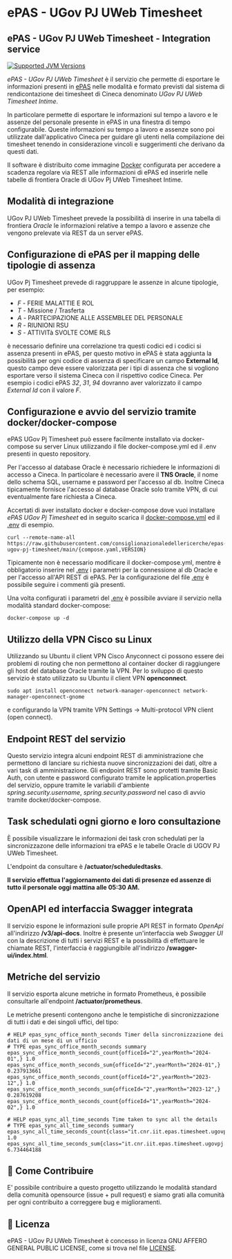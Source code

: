 # ePAS - UGov PJ UWeb  Timesheet
## ePAS - UGov PJ UWeb Timesheet - Integration service

[![Supported JVM Versions](https://img.shields.io/badge/JVM-17-brightgreen.svg?style=for-the-badge&logo=Java)](https://openjdk.java.net/install/)

*ePAS - UGov PJ UWeb Timesheet* è il servizio che permette di esportare le informazioni presenti in
[ePAS](https://epas.projects.iit.cnr.it) nelle modalità e formato previsti dal sistema di rendicontazione dei timesheet di Cineca denominato *UGov PJ UWeb Timesheet Intime*.

In particolare permette di esportare le informazioni sul tempo a lavoro e le assenze del personale
presente in ePAS in una finestra di tempo configurabile.
Queste informazioni su tempo a lavoro e assenze sono poi utilizzate dall'applicativo Cineca per
guidare gli utenti nella compilazione dei timesheet tenendo in considerazione vincoli e
suggerimenti che derivano da questi dati.

Il software è distribuito come immagine [Docker](https://docker.com) 
configurata per accedere a scadenza regolare via REST alle informazioni di ePAS ed inserirle
nelle tabelle di frontiera Oracle di UGov Pj UWeb Timesheet Intime.

## Modalità di integrazione

UGov PJ UWeb Timesheet prevede la possibilità di inserire in una tabella di frontiera *Oracle* le
informazioni relative a tempo a lavoro e assenze che vengono prelevate via REST da un server ePAS.

## Configurazione di ePAS per il mapping delle tipologie di assenza

UGov Pj Timesheet prevede di raggruppare le assenze in alcune tipologie, per esempio:

 - *F* - FERIE MALATTIE E ROL
 - *T* - Missione / Trasferta
 - *A* - PARTECIPAZIONE ALLE ASSEMBLEE DEL PERSONALE
 - *R* - RIUNIONI RSU
 - *S* - ATTIVITà SVOLTE COME RLS

è necessario definire una correlazione tra questi codici ed i codici si assenza presenti in ePAS,
per questo motivo in ePAS è stata aggiunta la possibilità per ogni codice di assenza di specificare
un campo **External Id**, questo campo deve essere valorizzata per i tipi di assenza che si vogliono
esportare verso il sistema Cineca con il rispettivo codice Cineca.
Per esempio i codici ePAS *32*, *31*, *94* dovranno aver valorizzato il campo *External Id* con il valore *F*.
 
## Configurazione e avvio del servizio tramite docker/docker-compose

ePAS UGov Pj Timesheet può essere facilmente installato via docker-compose su server Linux
utilizzando il file docker-compose.yml ed il .env presenti in questo repository.

Per l'accesso al database Oracle è necessario richiedere le informazioni di accesso a Cineca.
In particolare è necessario avere il **TNS Oracle**, il nome dello schema SQL, username 
e password per l'accesso al db. 
Inoltre Cineca tipicamente fornisce l'accesso al database Oracle solo tramite VPN, di cui
eventualmente fare richiesta a Cineca.

Accertati di aver installato docker e docker-compose dove vuoi installare *ePAS UGov Pj Timesheet*
ed in seguito scarica il [docker-compose.yml](docker-compose.yml) ed il [.env](.env) di esempio.

```
curl --remote-name-all https://raw.githubusercontent.com/consiglionazionaledellericerche/epas-ugov-pj-timesheet/main/{compose.yaml,VERSION}
```

Tipicamente non è necessario modificare il docker-compose.yml, mentre è obbligatorio
inserire nel [.env](.env) i parametri per la connessione al db Oracle e per l'accesso all'API REST
di ePAS. 
Per la configurazione del file [.env](.env) è possibile seguire i commenti già presenti.

Una volta configurati i parametri del [.env](.env) è possibile avviare il servizio nella modalità
standard docker-compose:

```
docker-compose up -d
```

## Utilizzo della VPN Cisco su Linux

Utilizzando su Ubuntu il client VPN Cisco Anyconnect ci possono essere dei problemi di routing
che non permettono al container docker di raggiungere gli host del database Oracle tramite la VPN.
Per lo sviluppo di questo servizio è stato utilizzato su Ubuntu il client VPN **openconnect**.

```
sudo apt install openconnect network-manager-openconnect network-manager-openconnect-gnome
```

e configurando la VPN tramite VPN Settings -> Multi-protocol VPN client (open connect).

## Endpoint REST del servizio

Questo servizio integra alcuni endpoint REST di amministrazione che permettono di lanciare su
richiesta nuove sincronizzazioni dei dati, oltre a vari task di amministrazione.
Gli endpoint REST sono protetti tramite Basic Auth, con utente e password configurato tramite
le application.properties del servizio, oppure tramite le variabili d'ambiente 
*spring.security.username*, *spring.security.password* nel caso di avvio tramite docker/docker-compose.

## Task schedulati ogni giorno e loro consultazione

È possibile visualizzare le informazioni dei task cron schedulati per la sincronizzazone
delle informazioni tra ePAS e le tabelle Oracle di UGOV PJ UWeb Timesheet.

L'endpoint da consultare è **/actuator/scheduledtasks**.

**Il servizio effettua l'aggiornamento dei dati di presenze ed assenze di tutto il personale oggi mattina alle 05:30 AM.**

## OpenAPI ed interfaccia Swagger integrata

Il servizio espone le informazioni sulle proprie API REST in formato *OpenApi* all'indirizzo **/v3/api-docs**.
Inoltre è presente un'interfaccia web *Swagger UI* con la descrizione di tutti i servizi REST e la possibilità 
di effettuare le chiamate REST, l'interfaccia è raggiungibile all'indirizzo **/swagger-ui/index.html**. 

## Metriche del servizio

Il servizio esporta alcune metriche in formato Prometheus, è possibile consultarle all'endpoint
**/actuator/prometheus**.

Le metriche presenti contengono anche le tempistiche di sincronizzazione di tutti i dati e dei 
singoli uffici, del tipo:

```
# HELP epas_sync_office_month_seconds Timer della sincronizzazione dei dati di un mese di un ufficio
# TYPE epas_sync_office_month_seconds summary
epas_sync_office_month_seconds_count{officeId="2",yearMonth="2024-01",} 1.0
epas_sync_office_month_seconds_sum{officeId="2",yearMonth="2024-01",} 0.237913661
epas_sync_office_month_seconds_count{officeId="2",yearMonth="2023-12",} 1.0
epas_sync_office_month_seconds_sum{officeId="2",yearMonth="2023-12",} 0.287619208
epas_sync_office_month_seconds_count{officeId="1",yearMonth="2024-02",} 1.0

# HELP epas_sync_all_time_seconds Time taken to sync all the details
# TYPE epas_sync_all_time_seconds summary
epas_sync_all_time_seconds_count{class="it.cnr.iit.epas.timesheet.ugovpj.service.SyncService",exception="none",method="syncAll",} 1.0
epas_sync_all_time_seconds_sum{class="it.cnr.iit.epas.timesheet.ugovpj.service.SyncService",exception="none",method="syncAll",} 6.734464188
```

## 👏 Come Contribuire 

E' possibile contribuire a questo progetto utilizzando le modalità standard della comunità opensource 
(issue + pull request) e siamo grati alla comunità per ogni contribuito a correggere bug e miglioramenti.

## 📄 Licenza

ePAS - UGov PJ UWeb  Timesheet è concesso in licenza GNU AFFERO GENERAL PUBLIC LICENSE, come si trova 
nel file [LICENSE][l].

[l]: https://github.com/consiglionazionaledellericerche/epas-ugov-pj-timesheet/blob/master/LICENSE